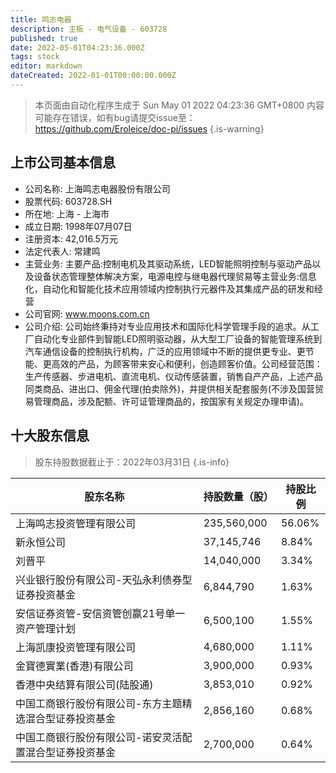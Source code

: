 ```yaml
---
title: 鸣志电器
description: 主板 - 电气设备 - 603728
published: true
date: 2022-05-01T04:23:36.000Z
tags: stock
editor: markdown
dateCreated: 2022-01-01T00:00:00.000Z
---
```


> 本页面由自动化程序生成于 Sun May 01 2022 04:23:36 GMT+0800
> 内容可能存在错误，如有bug请提交issue至：https://github.com/Eroleice/doc-pi/issues
{.is-warning}

## 上市公司基本信息
- 公司名称: 上海鸣志电器股份有限公司
- 股票代码: 603728.SH
- 所在地: 上海 - 上海市
- 成立日期: 1998年07月07日
- 注册资本: 42,016.5万元
- 法定代表人: 常建鸣
- 主营业务: 主要产品:控制电机及其驱动系统，LED智能照明控制与驱动产品以及设备状态管理整体解决方案，电源电控与继电器代理贸易等主营业务:信息化，自动化和智能化技术应用领域内控制执行元器件及其集成产品的研发和经营
- 公司官网: www.moons.com.cn
- 公司介绍: 公司始终秉持对专业应用技术和国际化科学管理手段的追求。从工厂自动化专业部件到智能LED照明驱动器，从大型工厂设备的智能管理系统到汽车通信设备的控制执行机构，广泛的应用领域中不断的提供更专业、更节能、更高效的产品，为顾客带来安心和便利，创造顾客价值。公司经营范围：生产传感器、步进电机、直流电机、仪动传感装置，销售自产产品，上述产品同类商品、进出口、佣金代理(拍卖除外)，并提供相关配套服务(不涉及国营贸易管理商品，涉及配额、许可证管理商品的，按国家有关规定办理申请)。


## 十大股东信息
> 股东持股数据截止于：2022年03月31日
{.is-info}

| 股东名称 | 持股数量（股） | 持股比例 |
| --- | --- | --- |
| 上海鸣志投资管理有限公司 | 235,560,000 | 56.06% |
| 新永恒公司 | 37,145,746 | 8.84% |
| 刘晋平 | 14,040,000 | 3.34% |
| 兴业银行股份有限公司-天弘永利债券型证券投资基金 | 6,844,790 | 1.63% |
| 安信证券资管-安信资管创赢21号单一资产管理计划 | 6,500,100 | 1.55% |
| 上海凯康投资管理有限公司 | 4,680,000 | 1.11% |
| 金寶德實業(香港)有限公司 | 3,900,000 | 0.93% |
| 香港中央结算有限公司(陆股通) | 3,853,010 | 0.92% |
| 中国工商银行股份有限公司-东方主题精选混合型证券投资基金 | 2,856,160 | 0.68% |
| 中国工商银行股份有限公司-诺安灵活配置混合型证券投资基金 | 2,700,000 | 0.64% |




